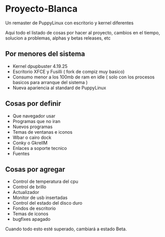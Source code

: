 # Proyecto-Blanca
Un remaster de PuppyLinux con escritorio y kernel diferentes

Aqui todo el listado de cosas por hacer al proyecto, cambios en el tiempo, solucion a problemas, alphas y betas releases, etc
## Por menores del sistema ## 
- Kernel dpupbuster 4.19.25
- Escritorio XFCE y Fusilli ( fork de compiz muy basico)
- Consumo menor a los 100mb de ram en idle ( solo con los procesos basicos para arranque del sistema )
- Nueva apariencia al standard de PuppyLinux
## Cosas por definir ##
- Que navegador usar 
- Programas que no iran
- Nuevos programas 
- Temas de ventanas e iconos
- Wbar o cairo dock
- Conky o GkrellM
- Enlaces a soporte tecnico
- Fuentes 

## Cosas por agregar ##
- Control de temperatura del cpu
- Control de brillo
- Actualizador
- Monitor de usb insertadas
- Control del estado del disco duro
- Fondos de escritorio
- Temas de iconos
- bugfixes apagado

Cuando todo esto esté superado, cambiará a estado Beta.

